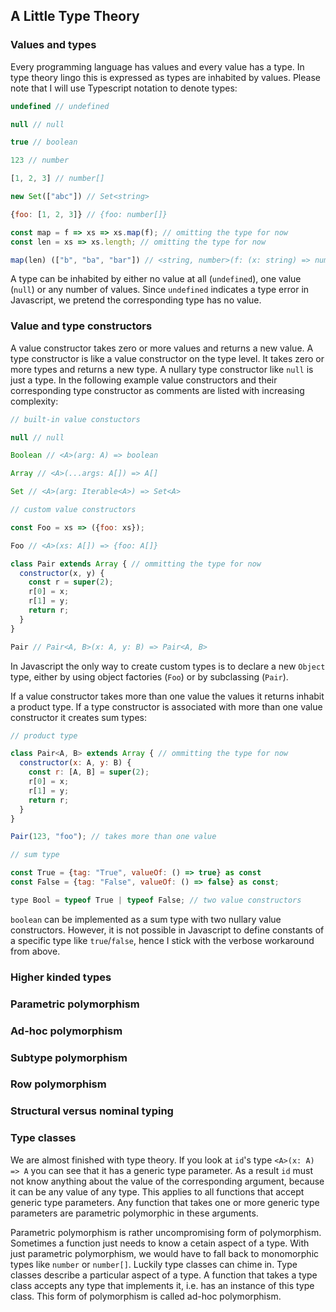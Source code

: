 ## A Little Type Theory

### Values and types

Every programming language has values and every value has a type. In type theory lingo this is expressed as types are inhabited by values. Please note that I will use Typescript notation to denote types:

```javascript
undefined // undefined

null // null

true // boolean

123 // number

[1, 2, 3] // number[]

new Set(["abc"]) // Set<string>

{foo: [1, 2, 3]} // {foo: number[]}

const map = f => xs => xs.map(f); // omitting the type for now
const len = xs => xs.length; // omitting the type for now

map(len) (["b", "ba", "bar"]) // <string, number>(f: (x: string) => number) => (xs: string[]) => number[]
```
A type can be inhabited by either no value at all (`undefined`), one value (`null`) or any number of values. Since `undefined` indicates a type error in Javascript, we pretend the corresponding type has no value.

### Value and type constructors

A value constructor takes zero or more values and returns a new value. A type constructor is like a value constructor on the type level. It takes zero or more types and returns a new type. A nullary type constructor like `null` is just a type. In the following example value constructors and their corresponding type constructor as comments are listed with increasing complexity:

```javascript
// built-in value constuctors

null // null

Boolean // <A>(arg: A) => boolean

Array // <A>(...args: A[]) => A[]

Set // <A>(arg: Iterable<A>) => Set<A>

// custom value constructors

const Foo = xs => ({foo: xs});

Foo // <A>(xs: A[]) => {foo: A[]}

class Pair extends Array { // ommitting the type for now
  constructor(x, y) {
    const r = super(2);
    r[0] = x;
    r[1] = y;
    return r;
  }
}

Pair // Pair<A, B>(x: A, y: B) => Pair<A, B>
```
In Javascript the only way to create custom types is to declare a new `Object` type, either by using object factories (`Foo`) or by subclassing (`Pair`).

If a value constructor takes more than one value the values it returns inhabit a product type. If a type constructor is associated with more than one value constructor it creates sum types:

```javascript
// product type

class Pair<A, B> extends Array { // ommitting the type for now
  constructor(x: A, y: B) {
    const r: [A, B] = super(2);
    r[0] = x;
    r[1] = y;
    return r;
  }
}

Pair(123, "foo"); // takes more than one value

// sum type

const True = {tag: "True", valueOf: () => true} as const
const False = {tag: "False", valueOf: () => false} as const;

type Bool = typeof True | typeof False; // two value constructors
```
`boolean` can be implemented as a sum type with two nullary value constructors. However, it is not possible in Javascript to define constants of a specific type like `true`/`false`, hence I stick with the verbose workaround from above.

### Higher kinded types

### Parametric polymorphism

### Ad-hoc polymorphism

### Subtype polymorphism

### Row polymorphism

### Structural versus nominal typing

### Type classes

We are almost finished with type theory. If you look at `id`'s type `<A>(x: A) => A` you can see that it has a generic type parameter. As a result `id` must not know anything about the value of the corresponding argument, because it can be any value of any type. This applies to all functions that accept generic type parameters. Any function that takes one or more generic type parameters are parametric polymorphic in these arguments.

Parametric polymorphism is rather uncompromising form of polymorphism. Sometimes a function just needs to know a cetain aspect of a type. With just parametric polymorphism, we would have to fall back to monomorphic types like `number` or `number[]`. Luckily type classes can chime in. Type classes describe a particular aspect of a type. A function that takes a type class accepts any type that implements it, i.e. has an instance of this type class. This form of polymorphism is called ad-hoc polymorphism.
